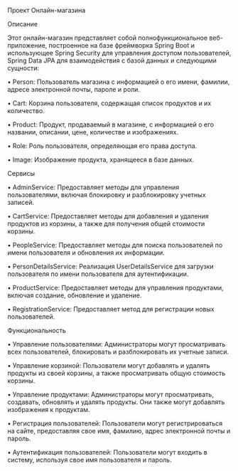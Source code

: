 Проект Онлайн-магазина

Описание


Этот онлайн-магазин представляет собой полнофункциональное веб-приложение, построенное на базе фреймворка Spring Boot и использующее Spring Security для управления доступом пользователей, Spring Data JPA для взаимодействия с базой данных и следующими сущности:

•	Person: Пользователь магазина с информацией о его имени, фамилии, адресе электронной почты, пароле и роли.

•	Cart: Корзина пользователя, содержащая список продуктов и их количество.

•	Product: Продукт, продаваемый в магазине, с информацией о его названии, описании, цене, количестве и изображениях.

•	Role: Роль пользователя, определяющая его права доступа.

•	Image: Изображение продукта, хранящееся в базе данных.


Сервисы



•	AdminService: Предоставляет методы для управления пользователями, включая блокировку и разблокировку учетных записей.

•	CartService: Предоставляет методы для добавления и удаления продуктов из корзины, а также для получения общей стоимости корзины.

•	PeopleService: Предоставляет методы для поиска пользователей по имени пользователя и обновления их информации.

•	PersonDetailsService: Реализация UserDetailsService для загрузки пользователя по имени пользователя для аутентификации.

•	ProductService: Предоставляет методы для управления продуктами, включая создание, обновление и удаление.

•	RegistrationService: Предоставляет метод для регистрации новых пользователей.




Функциональность



•	Управление пользователями: Администраторы могут просматривать всех пользователей, блокировать и разблокировать их учетные записи.

•	Управление корзиной: Пользователи могут добавлять и удалять продукты из своей корзины, а также просматривать общую стоимость корзины.

•	Управление продуктами: Администраторы могут просматривать, создавать, обновлять и удалять продукты. Они также могут добавлять изображения к продуктам.

•	Регистрация пользователей: Пользователи могут регистрироваться на сайте, предоставляя свое имя, фамилию, адрес электронной почты и пароль.

•	Аутентификация пользователей: Пользователи могут входить в систему, используя свое имя пользователя и пароль.


